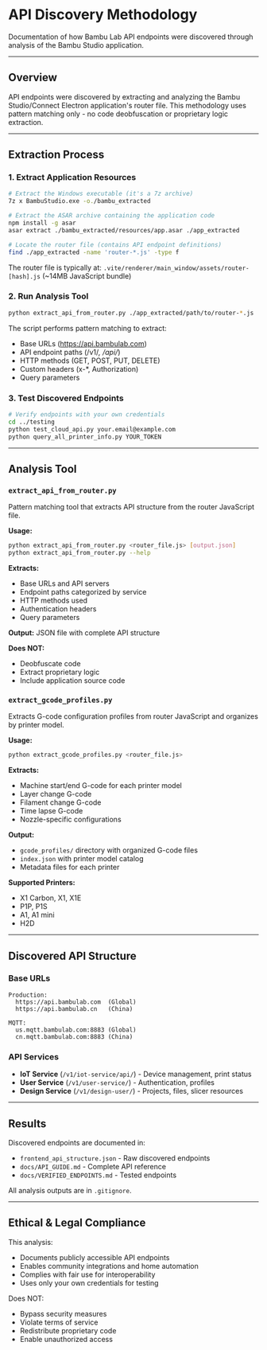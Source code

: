 # API Discovery Methodology

Documentation of how Bambu Lab API endpoints were discovered through analysis of the Bambu Studio application.

---

## Overview

API endpoints were discovered by extracting and analyzing the Bambu Studio/Connect Electron application's router file. This methodology uses pattern matching only - no code deobfuscation or proprietary logic extraction.

---

## Extraction Process

### 1. Extract Application Resources

```bash
# Extract the Windows executable (it's a 7z archive)
7z x BambuStudio.exe -o./bambu_extracted

# Extract the ASAR archive containing the application code
npm install -g asar
asar extract ./bambu_extracted/resources/app.asar ./app_extracted

# Locate the router file (contains API endpoint definitions)
find ./app_extracted -name 'router-*.js' -type f
```

The router file is typically at: `.vite/renderer/main_window/assets/router-[hash].js` (~14MB JavaScript bundle)

### 2. Run Analysis Tool

```bash
python extract_api_from_router.py ./app_extracted/path/to/router-*.js
```

The script performs pattern matching to extract:
- Base URLs (https://api.bambulab.com)
- API endpoint paths (/v1/*, /api/*)
- HTTP methods (GET, POST, PUT, DELETE)
- Custom headers (x-*, Authorization)
- Query parameters

### 3. Test Discovered Endpoints

```bash
# Verify endpoints with your own credentials
cd ../testing
python test_cloud_api.py your.email@example.com
python query_all_printer_info.py YOUR_TOKEN
```

---

## Analysis Tool

### `extract_api_from_router.py`

Pattern matching tool that extracts API structure from the router JavaScript file.

**Usage:**
```bash
python extract_api_from_router.py <router_file.js> [output.json]
python extract_api_from_router.py --help
```

**Extracts:**
- Base URLs and API servers
- Endpoint paths categorized by service
- HTTP methods used
- Authentication headers
- Query parameters

**Output:** JSON file with complete API structure

**Does NOT:**
- Deobfuscate code
- Extract proprietary logic
- Include application source code

### `extract_gcode_profiles.py`

Extracts G-code configuration profiles from router JavaScript and organizes by printer model.

**Usage:**
```bash
python extract_gcode_profiles.py <router_file.js>
```

**Extracts:**
- Machine start/end G-code for each printer model
- Layer change G-code
- Filament change G-code
- Time lapse G-code
- Nozzle-specific configurations

**Output:** 
- `gcode_profiles/` directory with organized G-code files
- `index.json` with printer model catalog
- Metadata files for each printer

**Supported Printers:**
- X1 Carbon, X1, X1E
- P1P, P1S
- A1, A1 mini
- H2D

---

## Discovered API Structure

### Base URLs
```
Production:
  https://api.bambulab.com  (Global)
  https://api.bambulab.cn   (China)

MQTT:
  us.mqtt.bambulab.com:8883 (Global)
  cn.mqtt.bambulab.com:8883 (China)
```

### API Services
- **IoT Service** (`/v1/iot-service/api/`) - Device management, print status
- **User Service** (`/v1/user-service/`) - Authentication, profiles
- **Design Service** (`/v1/design-user/`) - Projects, files, slicer resources

---

## Results

Discovered endpoints are documented in:
- `frontend_api_structure.json` - Raw discovered endpoints
- `docs/API_GUIDE.md` - Complete API reference
- `docs/VERIFIED_ENDPOINTS.md` - Tested endpoints

All analysis outputs are in `.gitignore`.

---

## Ethical & Legal Compliance

This analysis:
- Documents publicly accessible API endpoints
- Enables community integrations and home automation
- Complies with fair use for interoperability
- Uses only your own credentials for testing

Does NOT:
- Bypass security measures
- Violate terms of service
- Redistribute proprietary code
- Enable unauthorized access
